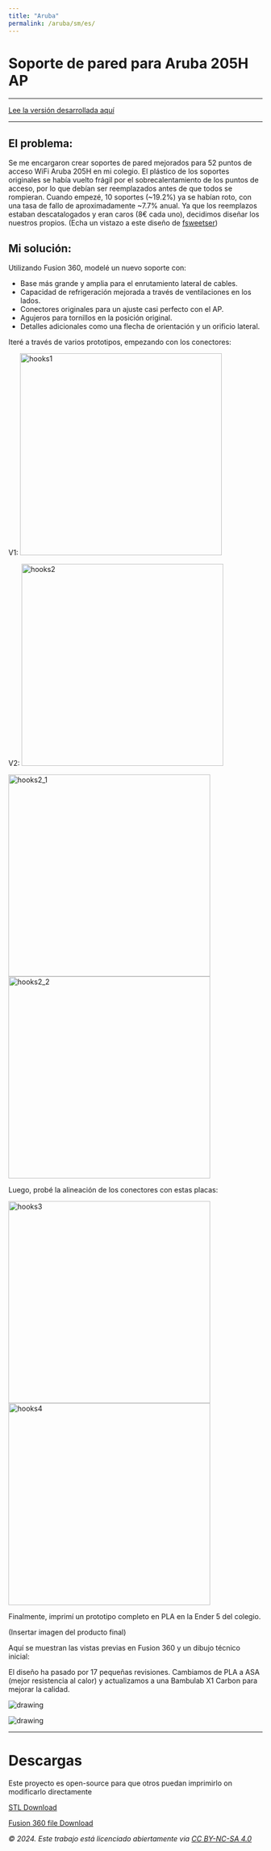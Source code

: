 ```yaml
---
title: "Aruba"
permalink: /aruba/sm/es/
---
```


# Soporte de pared para Aruba 205H AP
---

<a href="/aruba/es/" class="button"> Lee la versión desarrollada aquí</a>

---

## El problema:
Se me encargaron crear soportes de pared mejorados para 52 puntos de acceso WiFi Aruba 205H en mi colegio. El plástico de los soportes originales se había vuelto frágil por el sobrecalentamiento de los puntos de acceso, por lo que debían ser reemplazados antes de que todos se rompieran. Cuando empezé, 10 soportes (~19.2%) ya se habían roto, con una tasa de fallo de aproximadamente ~7.7% anual. Ya que los reemplazos estaban descatalogados y eran caros (8€ cada uno), decidimos diseñar los nuestros propios.
(Echa un vistazo a este diseño de <a href="https://www.thingiverse.com/thing:4947236" target="_blank" rel="noopener noreferrer">fsweetser</a>)

## Mi solución:
Utilizando Fusion 360, modelé un nuevo soporte con:
- Base más grande y amplia para el enrutamiento lateral de cables.
- Capacidad de refrigeración mejorada a través de ventilaciones en los lados.
- Conectores originales para un ajuste casi perfecto con el AP.
- Agujeros para tornillos en la posición original.
- Detalles adicionales como una flecha de orientación y un orificio lateral.

Iteré a través de varios prototipos, empezando con los conectores:

V1:
<img src="/assets/aruba/hooks1.jpg" alt="hooks1" width="400">

V2:
<img src="/assets/aruba/hooks2.jpg" alt="hooks2" width="400">

<img src="/assets/aruba/hooks2_1.jpg" alt="hooks2_1" width="400"> <img src="/assets/aruba/hooks2_2.jpg" alt="hooks2_2" width="400">

Luego, probé la alineación de los conectores con estas placas:

<img src="/assets/aruba/hooks3.jpg" alt="hooks3" width="400"> <img src="/assets/aruba/hooks4.jpg" alt="hooks4" width="400">

Finalmente, imprimí un prototipo completo en PLA en la Ender 5 del colegio.

(Insertar imagen del producto final)

Aquí se muestran las vistas previas en Fusion 360 y un dibujo técnico inicial:

El diseño ha pasado por 17 pequeñas revisiones. Cambiamos de PLA a ASA (mejor resistencia al calor) y actualizamos a una Bambulab X1 Carbon para mejorar la calidad.

![drawing](../../assets/aruba/fusion-aruba.png)

![drawing](../../assets/aruba/technical_drawing.png)

---

# Descargas
Este proyecto es open-source para que otros puedan imprimirlo on modificarlo directamente

<a href="/assets/aruba/Aruba_205H_wall_support.stl" class="button" download> STL Download </a>

<a href="/assets/aruba/Aruba_205H_wall_support.f3d" class="button" download> Fusion 360 file Download </a>

_© 2024. Este trabajo está licenciado abiertamente via <a href="https://creativecommons.org/licenses/by-nc-sa/4.0/deed.es" target="_blank" rel="noopener noreferrer">CC BY-NC-SA 4.0</a>_
